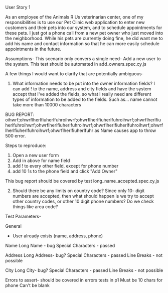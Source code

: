 User Story 1

As an employee of the Animals R Us veterinarian center, one of my responsibilities is to use our Pet Clinic web application to enter new customers and their pets into our system, and to schedule appointments for these pets. I just got a phone call from a new pet owner who just moved into the neighborhood. While his pets are currently doing fine, he did want me to add his name and contact information so that he can more easily schedule appointments in the future.


Assumptions- 
This scenario only convers a single need- Add a new user to the system. This test should be automated in add_owners.spec.cy.js 

A few things I would want to clarify that are potentially ambiguous- 
1. What information needs to be put into the owner information fields? I can add ! to the name, address and city fields and have the system accept that I've added the fields, so what I really need are different types of information to be added to the fields. Such as... name cannot take more than 10000 characters 

BUG REPORT:
oihwrf;ohwrflherlfiuherlfuhroihwrf;ohwrflherlfiuherlfuhroihwrf;ohwrflherlfiuherlfuhroihwrf;ohwrflherlfiuherlfuhroihwrf;ohwrflherlfiuherlfuhroihwrf;ohwrflherlfiuherlfuhroihwrf;ohwrflherlfiuherlfuhr as Name causes app to throw 500 error. 

Steps to reproduce: 
1. Open a new user form  
2. Add in above for name field 
3. add ! to every other field, except for phone number 
4. add 10 1s to the phone field and click "Add Owner" 

This bug report should be covered by test 
long_name_accepted.spec.cy.js

2. Should there be any limits on country code? Since only 10- digit numbers are accepted, then what should happen is we try to accept other country codes, or other 10 digit phone numbers? Do we check things like area code?

Test Parameters- 

General 
- User already exists (name, address, phone)

Name 
Long Name - bug 
Special Characters - passed

Address
Long Address- bug? 
Special Characters - passed
Line Breaks - not possible 

City 
Long City- bug? 
Special Characters - passed
Line Breaks - not possible 

Errors to assert- should be covered in errors tests in p1 
Must be 10 chars for phone 
Can't be blank 


